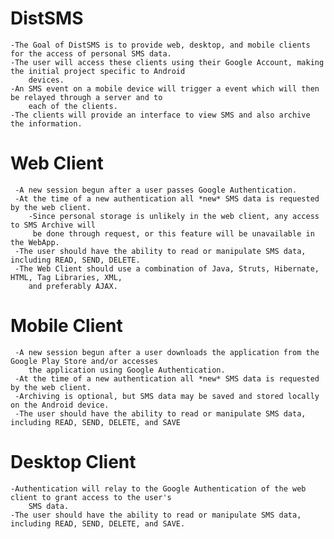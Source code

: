 DistSMS
=======

	-The Goal of DistSMS is to provide web, desktop, and mobile clients for the access of personal SMS data.
	-The user will access these clients using their Google Account, making the initial project specific to Android 
		devices.
	-An SMS event on a mobile device will trigger a event which will then be relayed through a server and to 
		each of the clients.
	-The clients will provide an interface to view SMS and also archive the information.

Web Client
==========

	 -A new session begun after a user passes Google Authentication.
	 -At the time of a new authentication all *new* SMS data is requested by the web client.
		-Since personal storage is unlikely in the web client, any access to SMS Archive will
		 be done through request, or this feature will be unavailable in the WebApp.
	 -The user should have the ability to read or manipulate SMS data, including READ, SEND, DELETE.
	 -The Web Client should use a combination of Java, Struts, Hibernate, HTML, Tag Libraries, XML,
		and preferably AJAX.

Mobile Client
=============
	
	 -A new session begun after a user downloads the application from the Google Play Store and/or accesses
		the application using Google Authentication.
	 -At the time of a new authentication all *new* SMS data is requested by the web client.
	 -Archiving is optional, but SMS data may be saved and stored locally on the Android device.
	 -The user should have the ability to read or manipulate SMS data, including READ, SEND, DELETE, and SAVE

Desktop Client
==============

	-Authentication will relay to the Google Authentication of the web client to grant access to the user's
		SMS data.
	-The user should have the ability to read or manipulate SMS data, including READ, SEND, DELETE, and SAVE.
